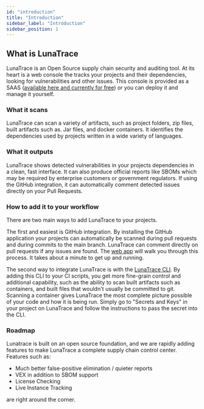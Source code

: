 ```yaml
---
id: "introduction"
title: "Introduction"
sidebar_label: "Introduction"
sidebar_position: 1
---
```


<!--
  ~ Copyright by LunaSec (owned by Refinery Labs, Inc)
  ~
  ~ Licensed under the Creative Commons Attribution-ShareAlike 4.0 International
  ~ (the "License"); you may not use this file except in compliance with the
  ~ License. You may obtain a copy of the License at
  ~
  ~ https://creativecommons.org/licenses/by-sa/4.0/legalcode
  ~
  ~ See the License for the specific language governing permissions and
  ~ limitations under the License.
  ~
-->

## What is LunaTrace

LunaTrace is an Open Source supply chain security and auditing tool. At its heart is a web console the tracks your projects and
their dependencies, looking for vulnerabilities and other issues. This console is provided as a SAAS ([available here and
currently for free](https://lunatrace.lunasec.io)) or you can deploy it and manage it yourself. 

### What it scans

LunaTrace can scan a variety of artifacts, such as project folders, zip files, built artifacts such as. Jar files, and
docker containers. It identifies the dependencies used by projects written in a wide variety of languages.

### What it outputs

LunaTrace shows detected vulnerabilities in your projects dependencies in a clean, fast interface. 
It can also produce official reports like SBOMs which may be required by enterprise customers or
government regulators. If using the GitHub integration, it can automatically comment detected issues directly on your Pull Requests.

### How to add it to your workflow
There are two main ways to add LunaTrace to your projects. 

The first and easiest is GitHub integration. By installing
the GitHub application your projects can automatically be scanned during pull requests and during commits to the main
branch. LunaTrace can comment directly on pull requests if any issues are found. The [web app](https://lunatrace.lunasec.io) will walk you through this process.  It takes about a minute to get up and running.

The second way to integrate LunaTrace is with the [LunaTrace CLI](https://github.com/lunasec-io/lunasec/releases). By adding this CLI to your CI scripts, you get more
fine-grain control and additional capability, such as the ability to scan built artifacts such as containers, and built
files that wouldn't usually be committed to git. Scanning a container gives LunaTrace the most complete picture possible of your code and how it is being run. Simply go to "Secrets and Keys" in your project on LunaTrace and follow the instructions to pass the secret into the CLI. 

### Roadmap
Lunatrace is built on an open source foundation, and we are rapidly adding features to make LunaTrace a complete
supply chain control center. Features such as:
* Much better false-positive elimination / quieter reports
* VEX in addition to SBOM support
* License Checking
* Live Instance Tracking

are right around the corner.
